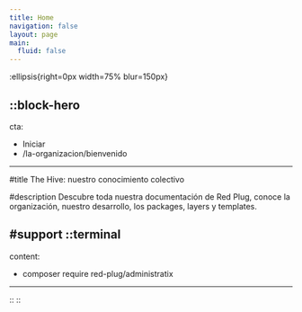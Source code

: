 ```yaml
---
title: Home
navigation: false
layout: page
main:
  fluid: false
---
```


:ellipsis{right=0px width=75% blur=150px}

::block-hero
---
cta:
  - Iniciar
  - /la-organizacion/bienvenido

---

#title
The Hive: nuestro conocimiento colectivo

#description
Descubre toda nuestra documentación de Red Plug, conoce la organización, nuestro desarrollo, los packages, layers y templates.

#support
  ::terminal
  ---
  content:
  - composer require red-plug/administratix
  ---
  ::
::

